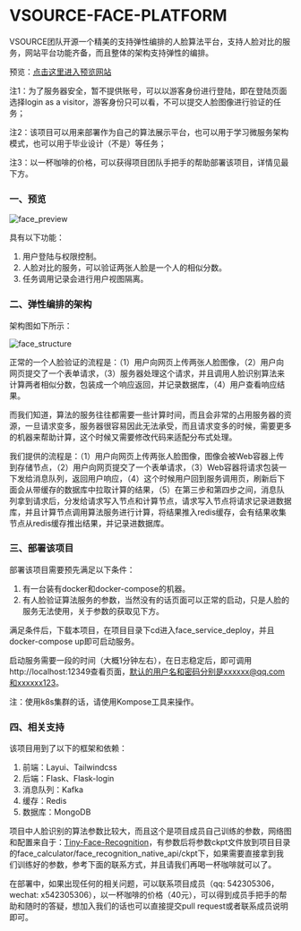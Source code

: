 # VSOURCE-FACE-PLATFORM

VSOURCE团队开源一个精美的支持弹性编排的人脸算法平台，支持人脸对比的服务，网站平台功能齐备，而且整体的架构支持弹性的编排。

预览：[点击这里进入预览网站](http://120.26.143.61/)

注1：为了服务器安全，暂不提供账号，可以以游客身份进行登陆，即在登陆页面选择login as a visitor，游客身份只可以看，不可以提交人脸图像进行验证的任务；

注2：该项目可以用来部署作为自己的算法展示平台，也可以用于学习微服务架构模式，也可以用于毕业设计（不是）等任务；

注3：以一杯咖啡的价格，可以获得项目团队手把手的帮助部署该项目，详情见最下方。

### 一、预览

![face_preview](http://ecohnoch.cn/img/face_preview.png)

具有以下功能：

1. 用户登陆与权限控制。
2. 人脸对比的服务，可以验证两张人脸是一个人的相似分数。
3. 任务调用记录会进行用户视图隔离。

### 二、弹性编排的架构

架构图如下所示：

![face_structure](http://ecohnoch.cn/img/face_structure.png)

正常的一个人脸验证的流程是：（1）用户向网页上传两张人脸图像，（2）用户向网页提交了一个表单请求，（3）服务器处理这个请求，并且调用人脸识别算法来计算两者相似分数，包装成一个响应返回，并记录数据库，（4）用户查看响应结果。

而我们知道，算法的服务往往都需要一些计算时间，而且会非常的占用服务器的资源，一旦请求变多，服务器很容易因此无法承受，而且请求变多的时候，需要更多的机器来帮助计算，这个时候又需要修改代码来适配分布式处理。

我们提供的流程是：（1）用户向网页上传两张人脸图像，图像会被Web容器上传到存储节点，（2）用户向网页提交了一个表单请求，（3）Web容器将请求包装一下发给消息队列，返回用户响应，（4）这个时候用户回到服务调用页，刷新后下面会从带缓存的数据库中拉取计算的结果，（5）在第三步和第四步之间，消息队列拿到请求后，分发给请求写入节点和计算节点，请求写入节点将请求记录进数据库，并且计算节点调用算法服务进行计算，将结果推入redis缓存，会有结果收集节点从redis缓存推出结果，并记录进数据库。


### 三、部署该项目

部署该项目需要预先满足以下条件：

1. 有一台装有docker和docker-compose的机器。
2. 有人脸验证算法服务的参数，当然没有的话页面可以正常的启动，只是人脸的服务无法使用，关于参数的获取见下方。

满足条件后，下载本项目，在项目目录下cd进入face_service_deploy，并且docker-compose up即可启动服务。

启动服务需要一段的时间（大概1分钟左右），在日志稳定后，即可调用http://localhost:12349查看页面，默认的用户名和密码分别是xxxxxx@qq.com和xxxxxx123。

注：使用k8s集群的话，请使用Kompose工具来操作。

### 四、相关支持

该项目用到了以下的框架和依赖：

1. 前端：Layui、Tailwindcss
2. 后端：Flask、Flask-login
3. 消息队列：Kafka
4. 缓存：Redis
5. 数据库：MongoDB

项目中人脸识别的算法参数比较大，而且这个是项目成员自己训练的参数，网络图和配置来自于：[Tiny-Face-Recognition](https://github.com/Ecohnoch/Tiny-Face-Recognition)，有参数后将参数ckpt文件放到项目目录的face_calculator/face_recognition_native_api/ckpt下，如果需要直接拿到我们训练好的参数，参考下面的联系方式，并且请我们再喝一杯咖啡就可以了。

在部署中，如果出现任何的相关问题，可以联系项目成员（qq: 542305306，wechat: x542305306），以一杯咖啡的价格（40元），可以得到成员手把手的帮助和随时的答疑，想加入我们的话也可以直接提交pull request或者联系成员说明即可。
